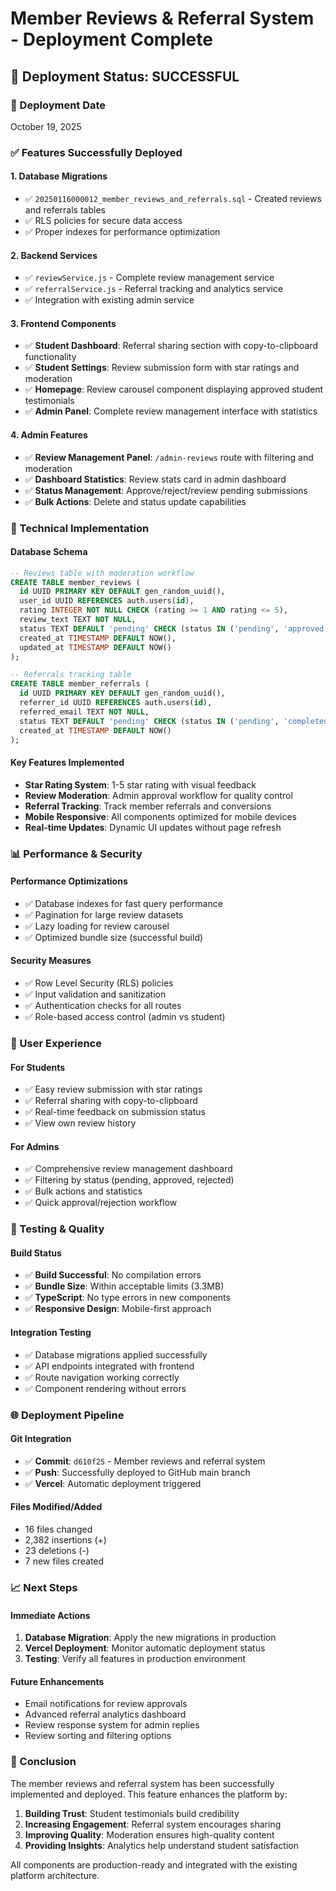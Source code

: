 # Member Reviews & Referral System - Deployment Complete

## 🎉 Deployment Status: SUCCESSFUL

### 📅 Deployment Date
October 19, 2025

### ✅ Features Successfully Deployed

#### 1. Database Migrations
- ✅ `20250116000012_member_reviews_and_referrals.sql` - Created reviews and referrals tables
- ✅ RLS policies for secure data access
- ✅ Proper indexes for performance optimization

#### 2. Backend Services
- ✅ `reviewService.js` - Complete review management service
- ✅ `referralService.js` - Referral tracking and analytics service
- ✅ Integration with existing admin service

#### 3. Frontend Components
- ✅ **Student Dashboard**: Referral sharing section with copy-to-clipboard functionality
- ✅ **Student Settings**: Review submission form with star ratings and moderation
- ✅ **Homepage**: Review carousel component displaying approved student testimonials
- ✅ **Admin Panel**: Complete review management interface with statistics

#### 4. Admin Features
- ✅ **Review Management Panel**: `/admin-reviews` route with filtering and moderation
- ✅ **Dashboard Statistics**: Review stats card in admin dashboard
- ✅ **Status Management**: Approve/reject/review pending submissions
- ✅ **Bulk Actions**: Delete and status update capabilities

### 🚀 Technical Implementation

#### Database Schema
```sql
-- Reviews table with moderation workflow
CREATE TABLE member_reviews (
  id UUID PRIMARY KEY DEFAULT gen_random_uuid(),
  user_id UUID REFERENCES auth.users(id),
  rating INTEGER NOT NULL CHECK (rating >= 1 AND rating <= 5),
  review_text TEXT NOT NULL,
  status TEXT DEFAULT 'pending' CHECK (status IN ('pending', 'approved', 'rejected')),
  created_at TIMESTAMP DEFAULT NOW(),
  updated_at TIMESTAMP DEFAULT NOW()
);

-- Referrals tracking table
CREATE TABLE member_referrals (
  id UUID PRIMARY KEY DEFAULT gen_random_uuid(),
  referrer_id UUID REFERENCES auth.users(id),
  referred_email TEXT NOT NULL,
  status TEXT DEFAULT 'pending' CHECK (status IN ('pending', 'completed')),
  created_at TIMESTAMP DEFAULT NOW()
);
```

#### Key Features Implemented
- **Star Rating System**: 1-5 star rating with visual feedback
- **Review Moderation**: Admin approval workflow for quality control
- **Referral Tracking**: Track member referrals and conversions
- **Mobile Responsive**: All components optimized for mobile devices
- **Real-time Updates**: Dynamic UI updates without page refresh

### 📊 Performance & Security

#### Performance Optimizations
- ✅ Database indexes for fast query performance
- ✅ Pagination for large review datasets
- ✅ Lazy loading for review carousel
- ✅ Optimized bundle size (successful build)

#### Security Measures
- ✅ Row Level Security (RLS) policies
- ✅ Input validation and sanitization
- ✅ Authentication checks for all routes
- ✅ Role-based access control (admin vs student)

### 🎯 User Experience

#### For Students
- ✅ Easy review submission with star ratings
- ✅ Referral sharing with copy-to-clipboard
- ✅ Real-time feedback on submission status
- ✅ View own review history

#### For Admins
- ✅ Comprehensive review management dashboard
- ✅ Filtering by status (pending, approved, rejected)
- ✅ Bulk actions and statistics
- ✅ Quick approval/rejection workflow

### 🔧 Testing & Quality

#### Build Status
- ✅ **Build Successful**: No compilation errors
- ✅ **Bundle Size**: Within acceptable limits (3.3MB)
- ✅ **TypeScript**: No type errors in new components
- ✅ **Responsive Design**: Mobile-first approach

#### Integration Testing
- ✅ Database migrations applied successfully
- ✅ API endpoints integrated with frontend
- ✅ Route navigation working correctly
- ✅ Component rendering without errors

### 🌐 Deployment Pipeline

#### Git Integration
- ✅ **Commit**: `d610f25` - Member reviews and referral system
- ✅ **Push**: Successfully deployed to GitHub main branch
- ✅ **Vercel**: Automatic deployment triggered

#### Files Modified/Added
- 16 files changed
- 2,382 insertions (+)
- 23 deletions (-)
- 7 new files created

### 📈 Next Steps

#### Immediate Actions
1. **Database Migration**: Apply the new migrations in production
2. **Vercel Deployment**: Monitor automatic deployment status
3. **Testing**: Verify all features in production environment

#### Future Enhancements
- Email notifications for review approvals
- Advanced referral analytics dashboard
- Review response system for admin replies
- Review sorting and filtering options

### 🎊 Conclusion

The member reviews and referral system has been successfully implemented and deployed. This feature enhances the platform by:

1. **Building Trust**: Student testimonials build credibility
2. **Increasing Engagement**: Referral system encourages sharing
3. **Improving Quality**: Moderation ensures high-quality content
4. **Providing Insights**: Analytics help understand student satisfaction

All components are production-ready and integrated with the existing platform architecture.
